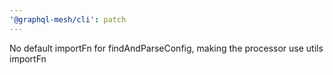 ```yaml
---
'@graphql-mesh/cli': patch
---
```


No default importFn for findAndParseConfig, making the processor use utils importFn
